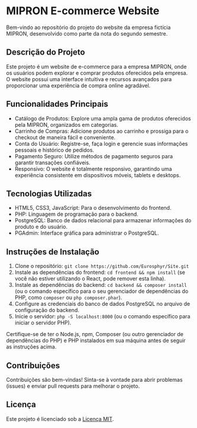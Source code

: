 # MIPRON E-commerce Website

Bem-vindo ao repositório do projeto do website da empresa fictícia MIPRON, desenvolvido como parte da nota do segundo semestre.

## Descrição do Projeto

Este projeto é um website de e-commerce para a empresa MIPRON, onde os usuários podem explorar e comprar produtos oferecidos pela empresa. O website possui uma interface intuitiva e recursos avançados para proporcionar uma experiência de compra online agradável.

## Funcionalidades Principais

- Catálogo de Produtos: Explore uma ampla gama de produtos oferecidos pela MIPRON, organizados em categorias.
- Carrinho de Compras: Adicione produtos ao carrinho e prossiga para o checkout de maneira fácil e conveniente.
- Conta do Usuário: Registre-se, faça login e gerencie suas informações pessoais e histórico de pedidos.
- Pagamento Seguro: Utilize métodos de pagamento seguros para garantir transações confiáveis.
- Responsivo: O website é totalmente responsivo, garantindo uma experiência consistente em dispositivos móveis, tablets e desktops.

## Tecnologias Utilizadas

- HTML5, CSS3, JavaScript: Para o desenvolvimento do frontend.
- PHP: Linguagem de programação para o backend.
- PostgreSQL: Banco de dados relacional para armazenar informações do produto e do usuário.
- PGAdmin: Interface gráfica para administrar o PostgreSQL.

## Instruções de Instalação

1. Clone o repositório: `git clone https://github.com/Eurosphyr/Site.git`
2. Instale as dependências do frontend: `cd frontend && npm install` (se você não estiver utilizando o React, pode remover esta linha).
3. Instale as dependências do backend: `cd backend && composer install` (ou o comando específico para o seu gerenciador de dependências do PHP, como `composer` ou `php composer.phar`).
4. Configure as credenciais do banco de dados PostgreSQL no arquivo de configuração do backend.
5. Inicie o servidor: `php -S localhost:8000` (ou o comando específico para iniciar o servidor PHP).

Certifique-se de ter o Node.js, npm, Composer (ou outro gerenciador de dependências do PHP) e PHP instalados em sua máquina antes de seguir as instruções acima.

## Contribuições

Contribuições são bem-vindas! Sinta-se à vontade para abrir problemas (issues) e enviar pull requests para melhorar o projeto.

## Licença

Este projeto é licenciado sob a [Licença MIT](LICENSE).
